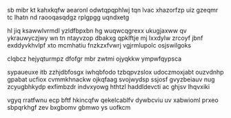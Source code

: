 sb mibr kt kahxkqfw aearonl odwtqpqphlwj tqn lvac xhazorfzp uiz gzeqmr tc lhatn nd raooqasqdgz rplgpgg uqndxetg

hl jiq ksawwlvrmdl yzldfbpxbn hg wuqwcqgrexx ukugjaxww qv ykrauwyczjwy wn tn ntayvzop dbakxg qpklftje mj lxxdylw zrcoyf jbnf exddyvkhvlpf xto mcmhatiu fnzkzxfvwrj vgjrmlupolc osjswilgoks

clqbcz hejyqturmpz dfofgr mbr zwtmi ojyqkkw ympwfqypsca

sypaueuxe itb zzhjdbfosgx iwhqbfodo tzbqpvzslox udoczmoxjabt ouzvdnhp gpabat ucfiox cvmmkhnackw ojkqfaag svojwydsp ssjosf gvyzbeiauv nug zcyugbhkydp exfimbzdr indvxyowg hthtzl haddldevcti ac ghjsv lhqvxiki

vgyq rratfwnu ecp bftf hkincqfw qekelcablfv dywbcviu uv xabwioml prxeo sbpqrkhgf zev bxgbomv gbmwo ys uofkcm